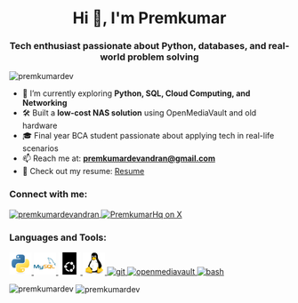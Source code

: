 <h1 align="center">Hi 👋, I'm Premkumar</h1>
<h3 align="center">Tech enthusiast passionate about Python, databases, and real-world problem solving</h3>

<p align="left"> <img src="https://komarev.com/ghpvc/?username=premkumardev&label=Profile%20views&color=0e75b6&style=flat" alt="premkumardev" /> </p>

- 🌱 I’m currently exploring **Python, SQL, Cloud Computing, and Networking**  
- 🛠️ Built a **low-cost NAS solution** using OpenMediaVault and old hardware  
- 🎓 Final year BCA student passionate about applying tech in real-life scenarios  
- 📫 Reach me at: **premkumardevandran@gmail.com**  
- 📄 Check out my resume: [Resume](https://your-resume-link.com) <!-- Replace with your actual resume link -->

<h3 align="left">Connect with me:</h3>
<p align="left">
<a href="https://www.linkedin.com/in/premkumardevandran" target="blank">
  <img align="center" src="https://raw.githubusercontent.com/rahuldkjain/github-profile-readme-generator/master/src/images/icons/Social/linked-in-alt.svg" alt="premkumardevandran" height="30" width="40" />
</a>
<a href="https://x.com/PremkumarHq" target="blank">
  <img align="center" src="https://raw.githubusercontent.com/rahuldkjain/github-profile-readme-generator/master/src/images/icons/Social/twitter.svg" alt="PremkumarHq on X" height="30" width="40" />
</a>
</p>


<h3 align="left">Languages and Tools:</h3>
<p align="left"> 
<a href="https://www.python.org/" target="_blank" rel="noreferrer"> <img src="https://raw.githubusercontent.com/devicons/devicon/master/icons/python/python-original.svg" alt="python" width="40" height="40"/> </a> 
<a href="https://www.mysql.com/" target="_blank" rel="noreferrer"> <img src="https://raw.githubusercontent.com/devicons/devicon/master/icons/mysql/mysql-original-wordmark.svg" alt="mysql" width="40" height="40"/> </a> 
<a href="https://ubuntu.com/" target="_blank" rel="noreferrer"> <img src="https://raw.githubusercontent.com/devicons/devicon/master/icons/ubuntu/ubuntu-plain.svg" alt="ubuntu" width="40" height="40"/> </a> 
<a href="https://www.linux.org/" target="_blank" rel="noreferrer"> <img src="https://raw.githubusercontent.com/devicons/devicon/master/icons/linux/linux-original.svg" alt="linux" width="40" height="40"/> </a> 
<a href="https://git-scm.com/" target="_blank" rel="noreferrer"> <img src="https://www.vectorlogo.zone/logos/git-scm/git-scm-icon.svg" alt="git" width="40" height="40"/> </a> 
<a href="https://www.openmediavault.org/" target="_blank" rel="noreferrer"> <img src="https://avatars.githubusercontent.com/u/9692152?s=200&v=4" alt="openmediavault" width="40" height="40"/> </a> 
<a href="https://www.gnu.org/software/bash/" target="_blank" rel="noreferrer"> <img src="https://www.vectorlogo.zone/logos/gnu_bash/gnu_bash-icon.svg" alt="bash" width="40" height="40"/> </a> 
</p>

<p><img align="left" src="https://github-readme-stats.vercel.app/api/top-langs?username=premkumardev&show_icons=true&locale=en&layout=compact" alt="premkumardev" /></p>

<p>&nbsp;<img align="center" src="https://github-readme-stats.vercel.app/api?username=premkumardev&show_icons=true&locale=en" alt="premkumardev" /></p>
